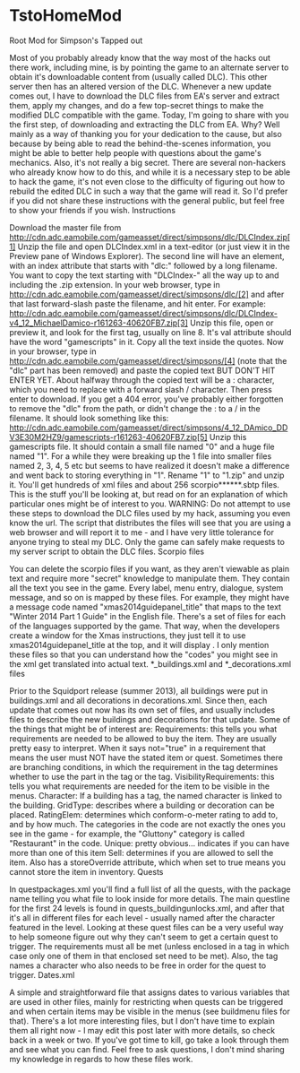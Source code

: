 # TstoHomeMod
Root Mod for Simpson's Tapped out



Most of you probably already know that the way most of the hacks out there work, including mine, is by pointing the game to an alternate server to obtain it's downloadable content from (usually called DLC). This other server then has an altered version of the DLC. Whenever a new update comes out, I have to download the DLC files from EA's server and extract them, apply my changes, and do a few top-secret things to make the modified DLC compatible with the game. Today, I'm going to share with you the first step, of downloading and extracting the DLC from EA.
Why? Well mainly as a way of thanking you for your dedication to the cause, but also because by being able to read the behind-the-scenes information, you might be able to better help people with questions about the game's mechanics. Also, it's not really a big secret. There are several non-hackers who already know how to do this, and while it is a necessary step to be able to hack the game, it's not even close to the difficulty of figuring out how to rebuild the edited DLC in such a way that the game will read it. So I'd prefer if you did not share these instructions with the general public, but feel free to show your friends if you wish.
Instructions

Download the master file from http://cdn.adc.eamobile.com/gameasset/direct/simpsons/dlc/DLCIndex.zip[1] 
Unzip the file and open DLCIndex.xml in a text-editor (or just view it in the Preview pane of Windows Explorer). The second line will have an <IndexFile> element, with an index attribute that starts with "dlc:" followed by a long filename. You want to copy the text starting with "DLCIndex-" all the way up to and including the .zip extension. In your web browser, type in http://cdn.adc.eamobile.com/gameasset/direct/simpsons/dlc/[2] and after that last forward-slash paste the filename, and hit enter. For example: http://cdn.adc.eamobile.com/gameasset/direct/simpsons/dlc/DLCIndex-v4_12_MichaelDamico-r161263-40620FB7.zip[3] 
Unzip this file, open or preview it, and look for the first <FileName> tag, usually on line 8. It's val attribute should have the word "gamescripts" in it. Copy all the text inside the quotes. Now in your browser, type in http://cdn.adc.eamobile.com/gameasset/direct/simpsons/[4] (note that the "dlc" part has been removed) and paste the copied text BUT DON'T HIT ENTER YET. About halfway through the copied text will be a : character, which you need to replace with a forward slash / character. Then press enter to download. If you get a 404 error, you've probably either forgotten to remove the "dlc" from the path, or didn't change the : to a / in the filename. It should look something like this: http://cdn.adc.eamobile.com/gameasset/direct/simpsons/4_12_DAmico_DDV3E30M2HZ9/gamescripts-r161263-40620FB7.zip[5] 
Unzip this gamescripts file. It should contain a small file named "0" and a huge file named "1". For a while they were breaking up the 1 file into smaller files named 2, 3, 4, 5 etc but seems to have realized it doesn't make a difference and went back to storing everything in "1".
Rename "1" to "1.zip" and unzip it. You'll get hundreds of xml files and about 256 scorpio******.sbtp files. This is the stuff you'll be looking at, but read on for an explanation of which particular ones might be of interest to you.
WARNING: Do not attempt to use these steps to download the DLC files used by my hack, assuming you even know the url. The script that distributes the files will see that you are using a web browser and will report it to me - and I have very little tolerance for anyone trying to steal my DLC. Only the game can safely make requests to my server script to obtain the DLC files.
Scorpio files

You can delete the scorpio files if you want, as they aren't viewable as plain text and require more "secret" knowledge to manipulate them. They contain all the text you see in the game. Every label, menu entry, dialogue, system message, and so on is mapped by these files. For example, they might have a message code named "xmas2014guidepanel_title" that maps to the text "Winter 2014 Part 1 Guide" in the English file. There's a set of files for each of the languages supported by the game. That way, when the developers create a window for the Xmas instructions, they just tell it to use xmas2014guidepanel_title at the top, and it will display . I only mention these files so that you can understand how the "codes" you might see in the xml get translated into actual text.
*_buildings.xml and *_decorations.xml files

Prior to the Squidport release (summer 2013), all buildings were put in buildings.xml and all decorations in decorations.xml. Since then, each update that comes out now has its own set of files, and usually includes files to describe the new buildings and decorations for that update. Some of the things that might be of interest are:
Requirements: this tells you what requirements are needed to be allowed to buy the item. They are usually pretty easy to interpret. When it says not="true" in a requirement that means the user must NOT have the stated item or quest. Sometimes there are branching conditions, in which the requirement in the <Condition> tag determines whether to use the part in the <True> tag or the <False> tag.
VisibilityRequirements: this tells you what requirements are needed for the item to be visible in the menus.
Character: If a building has a <Character> tag, the named character is linked to the building.
GridType: describes where a building or decoration can be placed.
RatingElem: determines which conform-o-meter rating to add to, and by how much. The categories in the code are not exactly the ones you see in the game - for example, the "Gluttony" category is called "Restaurant" in the code.
Unique: pretty obvious... indicates if you can have more than one of this item
Sell: determines if you are allowed to sell the item. Also has a storeOverride attribute, which when set to true means you cannot store the item in inventory.
Quests

In questpackages.xml you'll find a full list of all the quests, with the package name telling you what file to look inside for more details. The main questline for the first 24 levels is found in quests_buildingunlocks.xml, and after that it's all in different files for each level - usually named after the character featured in the level. Looking at these quest files can be a very useful way to help someone figure out why they can't seem to get a certain quest to trigger. The requirements must all be met (unless enclosed in a <Requirement logic = "OR"> tag in which case only one of them in that enclosed set need to be met). Also, the <StartScript> tag names a character who also needs to be free in order for the quest to trigger.
Dates.xml

A simple and straightforward file that assigns dates to various variables that are used in other files, mainly for restricting when quests can be triggered and when certain items may be visible in the menus (see buildmenu files for that).
There's a lot more interesting files, but I don't have time to explain them all right now - I may edit this post later with more details, so check back in a week or two. If you've got time to kill, go take a look through them and see what you can find. Feel free to ask questions, I don't mind sharing my knowledge in regards to how these files work.

